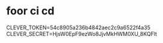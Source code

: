 # foor ci cd
CLEVER_TOKEN=54c8905a236b4842aec2c9a6522f4a35
CLEVER_SECRET=HjsW0EpF9ezWo8JjvMkHWM0XU_8KQFlt
